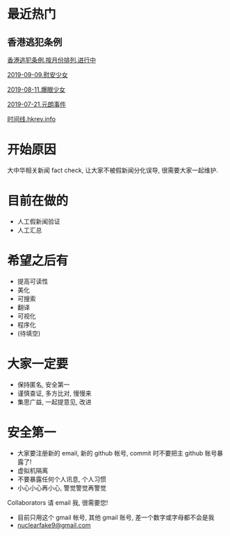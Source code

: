 

# 最近热门

## 香港逃犯条例



[香港逃犯条例.按月份排列.进行中](https://github.com/nuclearfake9/ChinaFakeNews/tree/master/2019/%E9%A6%99%E6%B8%AF%E9%80%83%E7%8A%AF%E6%9D%A1%E4%BE%8B)

[2019-09-09.慰安少女](https://github.com/nuclearfake9/ChinaFakeNews/tree/master/2019/%E9%A6%99%E6%B8%AF%E9%80%83%E7%8A%AF%E6%9D%A1%E4%BE%8B/09/10_%E6%85%B0%E5%AE%89%E5%B0%91%E5%A5%B3)

[2019-08-11.爆眼少女](https://github.com/nuclearfake9/ChinaFakeNews/tree/master/2019/%E9%A6%99%E6%B8%AF%E9%80%83%E7%8A%AF%E6%9D%A1%E4%BE%8B/08/11_%E7%88%86%E7%9C%BC%E5%B0%91%E5%A5%B3%E4%BA%8B%E4%BB%B6)

[2019-07-21.元朗事件](https://github.com/nuclearfake9/ChinaFakeNews/tree/master/2019/%E9%A6%99%E6%B8%AF%E9%80%83%E7%8A%AF%E6%9D%A1%E4%BE%8B/07/21_%E5%85%83%E6%9C%97%E4%BA%8B%E4%BB%B6)

[时间线.hkrev.info](https://tl.hkrev.info/zh-hans/)

# 开始原因
 
大中华相关新闻 fact check, 让大家不被假新闻分化误导, 很需要大家一起维护. 


# 目前在做的

- 人工假新闻验证
- 人工汇总


# 希望之后有

- 提高可读性
- 美化
- 可搜索
- 翻译
- 可视化
- 程序化
- (待填空)


# 大家一定要

- 保持匿名, 安全第一    
- 谨慎查证, 多方比对, 慢慢来
- 集思广益, 一起提意见, 改进


# 安全第一

- 大家要注册新的 email, 新的 github 帐号, commit 时不要把主 github 账号暴露了!
- 虚拟机隔离
- 不要暴露任何个人讯息, 个人习惯
- 小心小心再小心, 警觉警觉再警觉


Collaborators 请 email 我, 很需要您!
- 目前只用这个 gmail 帐号, 其他 gmail 账号, 差一个数字或字母都不会是我
- nuclearfake9@gmail.com


